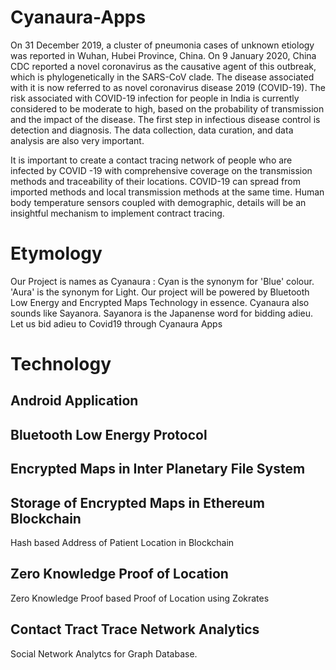 # Cyanaura-Apps

On 31 December 2019, a cluster of pneumonia cases of unknown etiology was reported in Wuhan, Hubei Province, China. On 9 January 2020, China CDC reported a novel coronavirus as the causative agent of this outbreak, which is phylogenetically in the SARS-CoV clade. The disease associated with it is now referred to as novel coronavirus disease 2019 (COVID-19). The risk associated with COVID-19 infection for people in India is currently considered to be moderate to high, based on the probability of transmission and the impact of the disease. The first step in infectious disease control is detection and diagnosis. The data collection, data curation, and data analysis are also very important. 

It is important to create a contact tracing network of people who are infected by COVID -19 with comprehensive coverage on the transmission methods and traceability of their locations. COVID-19 can spread from imported methods and local transmission methods at the same time. Human body temperature sensors coupled with demographic, details will be an insightful mechanism to implement contract tracing.


# Etymology
Our Project is names as Cyanaura : Cyan is the synonym for 'Blue' colour. 'Aura' is the synonym for Light. Our project will be powered by Bluetooth Low Energy and Encrypted Maps Technology in essence. Cyanaura also sounds like Sayanora. Sayanora is the Japanense word for bidding adieu. Let us bid adieu to Covid19 through Cyanaura Apps

# Technology

## Android Application

## Bluetooth Low Energy Protocol

## Encrypted Maps in Inter Planetary File System

## Storage of Encrypted Maps in Ethereum Blockchain
Hash based Address of Patient Location in Blockchain

## Zero Knowledge Proof of Location
Zero Knowledge Proof based Proof of Location using Zokrates

## Contact Tract Trace Network Analytics
Social Network Analytcs for Graph Database.
